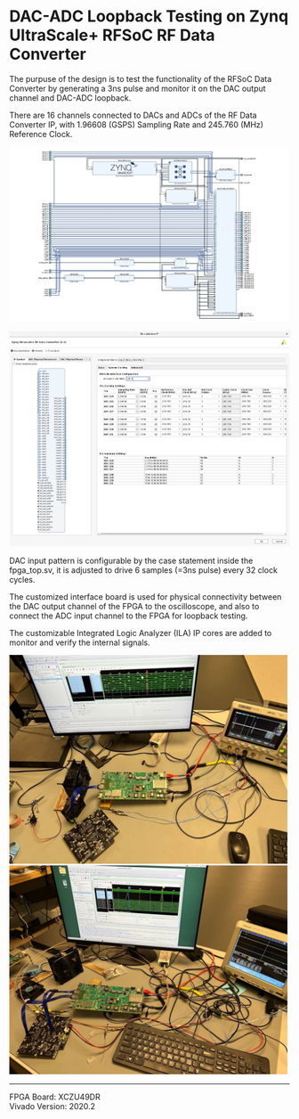 # DAC-ADC Loopback Testing on Zynq UltraScale+ RFSoC RF Data Converter

The purpuse of the design is to test the functionality of the RFSoC Data Converter by generating a 3ns pulse and monitor it on the DAC output channel and DAC-ADC loopback.

There are 16 channels connected to DACs and ADCs of the RF Data Converter IP, with 1.96608 (GSPS) Sampling Rate and 245.760 (MHz) Reference Clock.

<p align="center">  
<img src="BD_01.JPG" width=1000>  

<p align="center">   
<img src="IP_01.JPG" width=700>  
  
DAC input pattern is configurable by the case statement inside the fpga_top.sv, it is adjusted to drive 6 samples (=3ns pulse) every 32 clock cycles.

The customized interface board is used for physical connectivity between the DAC output channel of the FPGA to the oscilloscope, and also to connect the ADC input channel to the FPGA for loopback testing.

The customizable Integrated Logic Analyzer (ILA) IP cores are added to monitor and verify the internal signals.

<img src="PIC_01.jpg" width=500>  <img src="PIC_02.jpg" width=500>  
  
  
-----------------------------------------------------------------------
FPGA Board: XCZU49DR
\
Vivado Version: 2020.2

